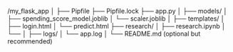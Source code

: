 /my_flask_app
│
├── Pipfile
├── Pipfile.lock
├── app.py
│
├── models/
│   ├── spending_score_model.joblib
│   └── scaler.joblib
│
├── templates/
│   ├── login.html
│   └── predict.html
├── research/
│   ├── research.ipynb
│   └── 
│
├── logs/
│   └── app.log
│
└── README.md   (optional but recommended)
